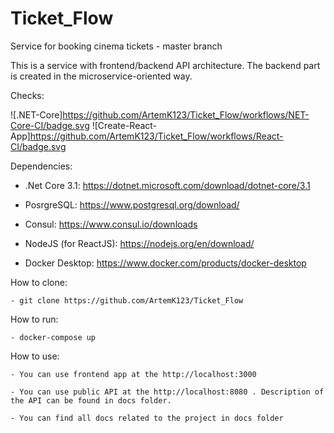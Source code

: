 # Ticket_Flow
Service for booking cinema tickets - master branch

This is a service with frontend/backend API architecture. The backend part is created in the microservice-oriented way.

Checks:

![.NET-Core]https://github.com/ArtemK123/Ticket_Flow/workflows/NET-Core-CI/badge.svg
![Create-React-App]https://github.com/ArtemK123/Ticket_Flow/workflows/React-CI/badge.svg

Dependencies:

 - .Net Core 3.1: https://dotnet.microsoft.com/download/dotnet-core/3.1
 
 - PosrgreSQL: https://www.postgresql.org/download/
 
 - Consul: https://www.consul.io/downloads
 
 - NodeJS (for ReactJS): https://nodejs.org/en/download/
 
 - Docker Desktop: https://www.docker.com/products/docker-desktop


How to clone:

    - git clone https://github.com/ArtemK123/Ticket_Flow

How to run:

	- docker-compose up

How to use:

    - You can use frontend app at the http://localhost:3000

    - You can use public API at the http://localhost:8080 . Description of the API can be found in docs folder.
	
	- You can find all docs related to the project in docs folder